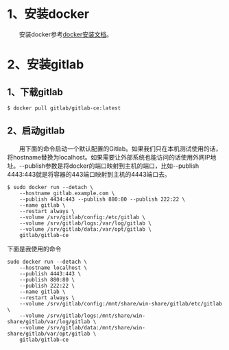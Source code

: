 # 1、安装docker <span id="jump">
&emsp;&emsp;安装docker参考[docker安装文档](https://docs.docker.com/engine/installation/linux/docker-ce/ubuntu/)。
# 2、安装gitlab
## 1、下载gitlab
```
$ docker pull gitlab/gitlab-ce:latest
```
## 2、启动gitlab
&emsp;&emsp;用下面的命令启动一个默认配置的Gitlab。如果我们只在本机测试使用的话，将hostname替换为localhost。如果需要让外部系统也能访问的话使用外网IP地址。--publish参数是将docker的端口映射到主机的端口，比如--publish 4443:443就是将容器的443端口映射到主机的4443端口去。  
```
$ sudo docker run --detach \
    --hostname gitlab.example.com \
    --publish 4434:443 --publish 880:80 --publish 222:22 \
    --name gitlab \
    --restart always \
    --volume /srv/gitlab/config:/etc/gitlab \
    --volume /srv/gitlab/logs:/var/log/gitlab \
    --volume /srv/gitlab/data:/var/opt/gitlab \
    gitlab/gitlab-ce
```
下面是我使用的命令
```
sudo docker run --detach \
    --hostname localhost \
    --publish 4443:443 \
    --publish 880:80 \
    --publish 222:22 \
    --name gitlab \
    --restart always \
    --volume /srv/gitlab/config:/mnt/share/win-share/gitlab/etc/gitlab \
    --volume /srv/gitlab/logs:/mnt/share/win-share/gitlab/var/log/gitlab \
    --volume /srv/gitlab/data:/mnt/share/win-share/gitlab/var/opt/gitlab \
    gitlab/gitlab-ce
```